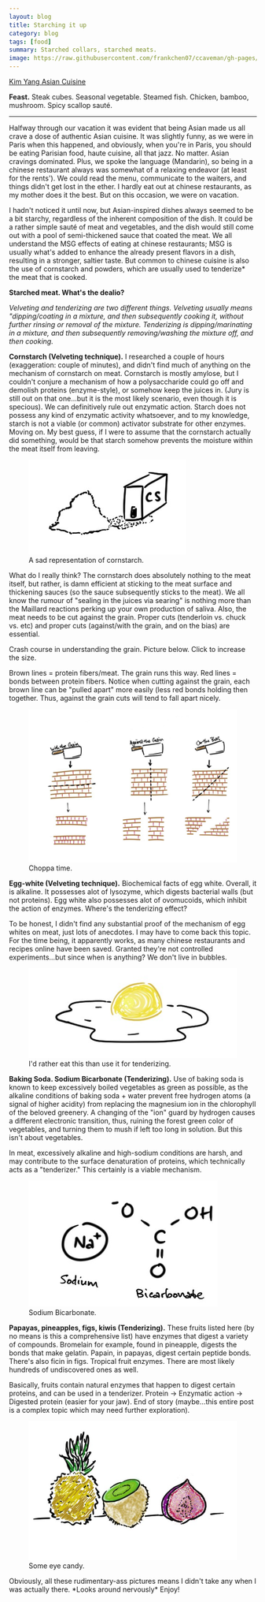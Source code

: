 ```yaml
---
layout: blog
title: Starching it up
category: blog
tags: [food]  
summary: Starched collars, starched meats.
image: https://raw.githubusercontent.com/frankchen07/ccaveman/gh-pages/images/blog/092012_pineapple_kiwi_fig_courtesy_fc.jpg
---
```


[Kim Yang Asian Cuisine](http://www.yelp.com/biz/kim-yang-paris)

**Feast.** Steak cubes. Seasonal vegetable. Steamed fish. Chicken, bamboo, mushroom. Spicy scallop sauté.

---

Halfway through our vacation it was evident that being Asian made us all crave a dose of authentic Asian cuisine. It was slightly funny, as we were in Paris when this happened, and obviously, when you're in Paris, you should be eating Parisian food, haute cuisine, all that jazz. No matter. Asian cravings dominated. Plus, we spoke the language (Mandarin), so being in a chinese restaurant always was somewhat of a relaxing endeavor (at least for the rents'). We could read the menu, communicate to the waiters, and things didn't get lost in the ether. I hardly eat out at chinese restaurants, as my mother does it the best. But on this occasion, we were on vacation.

I hadn't noticed it until now, but Asian-inspired dishes always seemed to be a bit starchy, regardless of the inherent composition of the dish. It could be a rather simple sauté of meat and vegetables, and the dish would still come out with a pool of semi-thickened sauce that coated the meat. We all understand the MSG effects of eating at chinese restaurants; MSG is usually what's added to enhance the already present flavors in a dish, resulting in a stronger, saltier taste. But common to chinese cuisine is also the use of cornstarch and powders, which are usually used to tenderize* the meat that is cooked.

**Starched meat. What's the dealio?**

*Velveting and tenderizing are two different things. Velveting usually means "dipping/coating in a mixture, and then subsequently cooking it, without further rinsing or removal of the mixture. Tenderizing is dipping/marinating in a mixture, and then subsequently removing/washing the mixture off, and then cooking.*

**Cornstarch (Velveting technique).** I researched a couple of hours (exaggeration: couple of minutes), and didn't find much of anything on the mechanism of cornstarch on meat. Cornstarch is mostly amylose, but I couldn't conjure a mechanism of how a polysaccharide could go off and demolish proteins (enzyme-style), or somehow keep the juices in. (Jury is still out on that one...but it is the most likely scenario, even though it is specious). We can definitively rule out enzymatic action. Starch does not possess any kind of enzymatic activity whatsoever, and to my knowledge, starch is not a viable (or common) activator substrate for other enzymes. Moving on. My best guess, if I were to assume that the cornstarch actually did something, would be that starch somehow prevents the moisture within the meat itself from leaving.

<figure>
    <img src="https://raw.githubusercontent.com/frankchen07/ccaveman/gh-pages/images/blog/092012_cornstarch_courtesy_fc.jpg"></img>
    <figcaption>A sad representation of cornstarch.</figcaption>
</figure>

What do I really think? The cornstarch does absolutely nothing to the meat itself, but rather, is damn efficient at sticking to the meat surface and thickening sauces (so the sauce subsequently sticks to the meat). We all know the rumour of "sealing in the juices via searing" is nothing more than the Maillard reactions perking up your own production of saliva. Also, the meat needs to be cut against the grain. Proper cuts (tenderloin vs. chuck vs. etc) and proper cuts (against/with the grain, and on the bias) are essential.

Crash course in understanding the grain. Picture below. Click to increase the size.

Brown lines = protein fibers/meat. The grain runs this way. Red lines = bonds between protein fibers. Notice when cutting against the grain, each brown line can be "pulled apart" more easily (less red bonds holding then together. Thus, against the grain cuts will tend to fall apart nicely.

<figure>
    <img src="https://raw.githubusercontent.com/frankchen07/ccaveman/gh-pages/images/blog/092012_grain_cuts_courtesy_fc.jpg"></img>
    <figcaption>Choppa time.</figcaption>
</figure>

**Egg-white (Velveting technique).** Biochemical facts of egg white. Overall, it is alkaline. It possesses alot of lysozyme, which digests bacterial walls (but not proteins). Egg white also possesses alot of ovomucoids, which inhibit the action of enzymes. Where's the tenderizing effect?

To be honest, I didn't find any substantial proof of the mechanism of egg whites on meat, just lots of anecdotes. I may have to come back this topic. For the time being, it apparently works, as many chinese restaurants and recipes online have been saved. Granted they're not controlled experiments...but since when is anything? We don't live in bubbles.

<figure>
    <img src="https://raw.githubusercontent.com/frankchen07/ccaveman/gh-pages/images/blog/092012_egg_white_courtesy_fc.jpg"></img>
    <figcaption>I'd rather eat this than use it for tenderizing.</figcaption>
</figure>

**Baking Soda. Sodium Bicarbonate (Tenderizing).** Use of baking soda is known to keep excessively boiled vegetables as green as possible, as the alkaline conditions of baking soda + water prevent free hydrogen atoms (a signal of higher acidity) from replacing the magnesium ion in the chlorophyll of the beloved greenery. A changing of the "ion" guard by hydrogen causes a different electronic transition, thus, ruining the forest green color of vegetables, and turning them to mush if left too long in solution. But this isn't about vegetables.

In meat, excessively alkaline and high-sodium conditions are harsh, and may contribute to the surface denaturation of proteins, which technically acts as a "tenderizer." This certainly is a viable mechanism.

<figure>
    <img src="https://raw.githubusercontent.com/frankchen07/ccaveman/gh-pages/images/blog/092012_sodium_bicarbonate_courtesy_fc.jpg"></img>
    <figcaption>Sodium Bicarbonate.</figcaption>
</figure>

**Papayas, pineapples, figs, kiwis (Tenderizing).** These fruits listed here (by no means is this a comprehensive list) have enzymes that digest a variety of compounds. Bromelain for example, found in pineapple, digests the bonds that make gelatin. Papain, in papayas, digest certain peptide bonds. There's also ficin in figs. Tropical fruit enzymes. There are most likely hundreds of undiscovered ones as well.

Basically, fruits contain natural enzymes that happen to digest certain proteins, and can be used in a tenderizer. Protein -> Enzymatic action -> Digested protein (easier for your jaw). End of story (maybe...this entire post is a complex topic which may need further exploration).

<figure>
    <img src="https://raw.githubusercontent.com/frankchen07/ccaveman/gh-pages/images/blog/092012_pineapple_kiwi_fig_courtesy_fc.jpg"></img>
    <figcaption>Some eye candy.</figcaption>
</figure>

Obviously, all these rudimentary-ass pictures means I didn't take any when I was actually there. \*Looks around nervously\* Enjoy!
